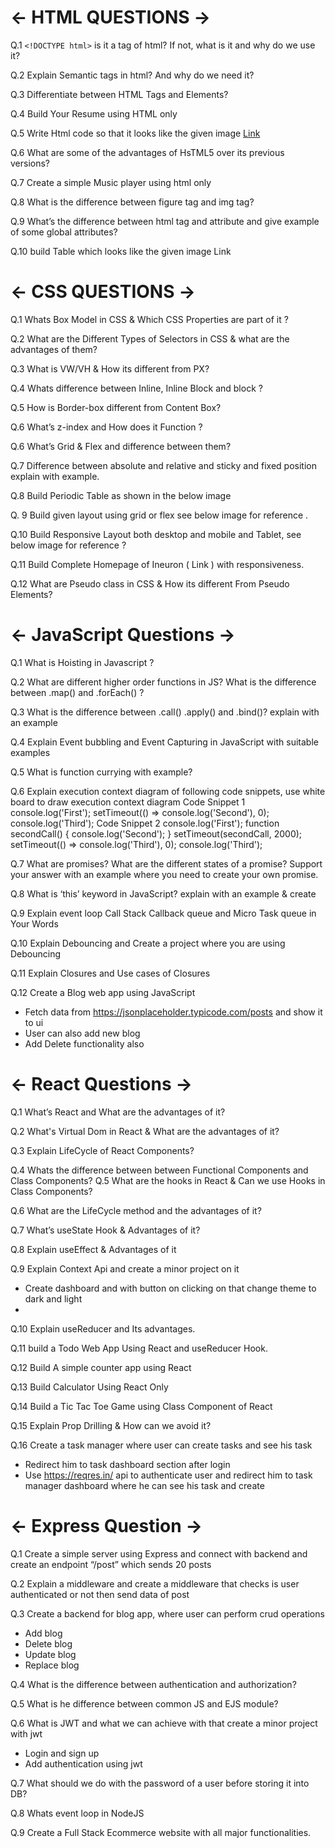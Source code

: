 # ← HTML QUESTIONS →

Q.1 `<!DOCTYPE html>` is it a tag of html? If not, what is it and why do we use it?

Q.2 Explain Semantic tags in html? And why do we need it?

Q.3 Differentiate between HTML Tags and Elements?

Q.4 Build Your Resume using HTML only

Q.5 Write Html code so that it looks like the given image [Link](https://drive.google.com/file/d/1gcG_ctYfdYzo9AzoyHXjnRA2IwogiiGD/view)

Q.6 What are some of the advantages of HsTML5 over its previous versions?

Q.7 Create a simple Music player using html only

Q.8 What is the difference between figure tag and img tag?
  
Q.9 What’s the difference between html tag and attribute and give example of some global attributes?
  
Q.10 build Table which looks like the given image Link
  
  
  
# ← CSS QUESTIONS →

Q.1 Whats Box Model in CSS & Which CSS Properties are part of it ?

Q.2 What are the Different Types of Selectors in CSS & what are the advantages of them?

Q.3 What is VW/VH & How its different from PX?

Q.4 Whats difference between Inline, Inline Block and block ?

Q.5 How is Border-box different from Content Box?

Q.6 What’s z-index and How does it Function ?

Q.6 What’s Grid & Flex and difference between them?

Q.7 Difference between absolute and relative and sticky and fixed position explain with example.

Q.8 Build Periodic Table as shown in the below image

Q. 9 Build given layout using grid or flex see below image for reference .

Q.10 Build Responsive Layout both desktop and mobile and Tablet, see below image for reference ?

Q.11 Build Complete Homepage of Ineuron ( Link ) with responsiveness.

Q.12 What are Pseudo class in CSS & How its different From Pseudo Elements?

# ← JavaScript Questions →

Q.1 What is Hoisting in Javascript ?

Q.2 What are different higher order functions in JS? What is the difference between .map() and .forEach() ?

Q.3 What is the difference between .call() .apply() and .bind()? explain with an example

Q.4 Explain Event bubbling and Event Capturing in JavaScript with suitable examples

Q.5 What is function currying with example?

Q.6 Explain execution context diagram of following code snippets, use white board to draw execution context diagram
Code Snippet 1
console.log('First');
setTimeout(() => console.log('Second'), 0);
console.log('Third');
Code Snippet 2
console.log('First');
function secondCall() {
console.log('Second');
}
setTimeout(secondCall, 2000);
setTimeout(() => console.log('Third'), 0);
console.log('Third');

Q.7 What are promises? What are the different states of a promise? Support your answer with an example where you need to create your own promise.

Q.8 What is ‘this’ keyword in JavaScript? explain with an example & create

Q.9 Explain event loop Call Stack Callback queue and Micro Task queue in Your Words

Q.10 Explain Debouncing and Create a project where you are using Debouncing

Q.11 Explain Closures and Use cases of Closures

Q.12 Create a Blog web app using JavaScript
- Fetch data from https://jsonplaceholder.typicode.com/posts and show it to ui
- User can also add new blog
- Add Delete functionality also

# ← React Questions →

Q.1 What’s React and What are the advantages of it?

Q.2 What's Virtual Dom in React & What are the advantages of it?

Q.3 Explain LifeCycle of React Components?

Q.4 Whats the difference between between Functional Components and Class Components?
Q.5 What are the hooks in React & Can we use Hooks in Class Components?

Q.6 What are the LifeCycle method and the advantages of it?

Q.7 What’s useState Hook & Advantages of it?

Q.8 Explain useEffect & Advantages of it

Q.9 Explain Context Api and create a minor project on it
- Create dashboard and with button on clicking on that change theme to dark and light
- 
Q.10 Explain useReducer and Its advantages.

Q.11 build a Todo Web App Using React and useReducer Hook.

Q.12 Build A simple counter app using React

Q.13 Build Calculator Using React Only

Q.14 Build a Tic Tac Toe Game using Class Component of React

Q.15 Explain Prop Drilling & How can we avoid it?

Q.16 Create a task manager where user can create tasks and see his task
- Redirect him to task dashboard section after login
- Use https://reqres.in/ api to authenticate user and redirect him to task manager
dashboard where he can see his task and create

# ← Express Question →

Q.1 Create a simple server using Express and connect with backend and create an endpoint
“/post” which sends 20 posts

Q.2 Explain a middleware and create a middleware that checks is user authenticated or not
then send data of post

Q.3 Create a backend for blog app, where user can perform crud operations
- Add blog
- Delete blog
- Update blog
- Replace blog

Q.4 What is the difference between authentication and authorization?

Q.5 What is he difference between common JS and EJS module?

Q.6 What is JWT and what we can achieve with that create a minor project with jwt
- Login and sign up
- Add authentication using jwt

Q.7 What should we do with the password of a user before storing it into DB?

Q.8 Whats event loop in NodeJS

Q.9 Create a Full Stack Ecommerce website with all major functionalities.
